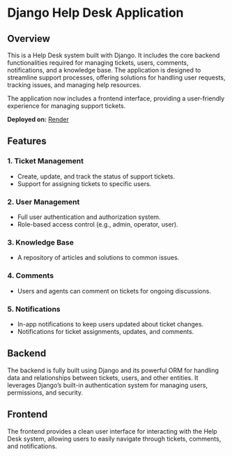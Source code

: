 # Django Help Desk Application

## Overview

This is a Help Desk system built with Django. It includes the core backend functionalities required for managing tickets, users, comments, notifications, and a knowledge base. The application is designed to streamline support processes, offering solutions for handling user requests, tracking issues, and managing help resources.

The application now includes a frontend interface, providing a user-friendly experience for managing support tickets.

**Deployed on:** [Render](https://django-helpdesk-x94l.onrender.com)

## Features

### 1. **Ticket Management**
   - Create, update, and track the status of support tickets.
   - Support for assigning tickets to specific users.

### 2. **User Management**
   - Full user authentication and authorization system.
   - Role-based access control (e.g., admin, operator, user).

### 3. **Knowledge Base**
   - A repository of articles and solutions to common issues.

### 4. **Comments**
   - Users and agents can comment on tickets for ongoing discussions.

### 5. **Notifications**
   - In-app notifications to keep users updated about ticket changes.
   - Notifications for ticket assignments, updates, and comments.

## Backend
The backend is fully built using Django and its powerful ORM for handling data and relationships between tickets, users, and other entities. It leverages Django’s built-in authentication system for managing users, permissions, and security.

## Frontend
The frontend provides a clean user interface for interacting with the Help Desk system, allowing users to easily navigate through tickets, comments, and notifications.
